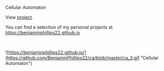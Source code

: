 Cellular Automaton

View [project](http://nbviewer.jupyter.org/github/BenjaminPhillips22/ca/blob/master/Cellular%20Automaton.ipynb).

You can find a selection of my personal projects at <a href="https://benjaminphillips22.github.io/" target="_blank">https://benjaminphillips22.github.io</a>

<br>

![https://benjaminphillips22.github.io/](https://github.com/BenjaminPhillips22/ca/blob/master/ca_3.gif "Cellular Automaton")


<br>
<br>
